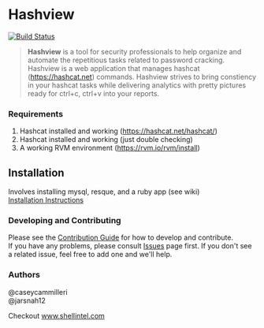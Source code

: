 # Hashview
[![Build Status](https://travis-ci.com/hashview/hashview.svg?token=Pu6CSkAzTNcHqXCP8iKM&branch=master)](https://travis-ci.com/hashview/hashview)

>**Hashview** is a tool for security professionals to help organize and automate the repetitious tasks related to password cracking. Hashview is a web application that manages hashcat (https://hashcat.net) commands. Hashview strives to bring constiency in your hashcat tasks while delivering analytics with pretty pictures ready for ctrl+c, ctrl+v into your reports.

### Requirements

1. Hashcat installed and working (https://hashcat.net/hashcat/)  
2. Hashcat installed and working (just double checking)  
3. A working RVM environment (https://rvm.io/rvm/install)    

## Installation

Involves installing mysql, resque, and a ruby app (see wiki)  
[Installation Instructions](https://github.com/hashview/hashview/wiki/Install)

### Developing and Contributing

Please see the [Contribution Guide](https://github.com/hashview/hashview/wiki/Contributing) for how to develop and contribute.  
If you have any problems, please consult [Issues](https://github.com/hashview/hashview/issues) page first. If you don't see a related issue, feel free to add one and we'll help.

### Authors

@caseycammilleri  
@jarsnah12  

Checkout www.shellintel.com
